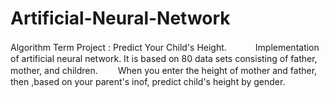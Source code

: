 # Artificial-Neural-Network
Algorithm Term Project : Predict Your Child's Height. 　　　Implementation of artificial neural network. It is based on 80 data sets consisting of father, mother, and children. 　　When you enter the height of mother and father, then ,based on your parent's inof, predict child's height by gender.
